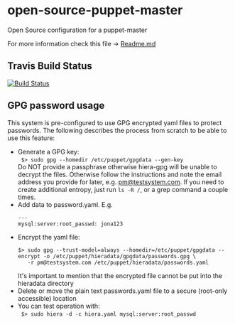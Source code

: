 open-source-puppet-master
=========================

Open Source configuration for a puppet-master

For more information check this file -> [Readme.md](https://github.com/berndmweber/open-source-puppet-master/blob/master/modules/puppet/README.md)

Travis Build Status
-------------------
[![Build Status](https://travis-ci.org/berndmweber/open-source-puppet-master.png?branch=master)](https://travis-ci.org/berndmweber/open-source-puppet-master)

GPG password usage
------------------

This system is pre-configured to use GPG encrypted yaml files to protect passwords.
The following describes the process from scratch to be able to use this feature:

* Generate a GPG key:<br />
  ` $> sudo gpg --homedir /etc/puppet/gpgdata --gen-key`<br />
  Do NOT provide a passphrase otherwise hiera-gpg will be unable to decrypt the files.
  Otherwise follow the instructions and note the email address you provide for later, e.g. pm@testsystem.com. If you need to create additional entropy, just run `ls -R /`, or a grep command a couple times.
* Add data to password.yaml. E.g.<br />
  ```
  ---
  mysql:server:root_passwd: jona123
  
  ```
* Encrypt the yaml file:<br />
  ```
  $> sudo gpg --trust-model=always --homedir=/etc/puppet/gpgdata --encrypt -o /etc/puppet/hieradata/gpgdata/passwords.gpg \
     -r pm@testsystem.com /etc/puppet/hieradata/passwords.yaml
  ```
  It's important to mention that the encrypted file cannot be put into the hieradata directory
* Delete or move the plain text passwords.yaml file to a secure (root-only accessible) location
* You can test operation with:<br />
  ` $> sudo hiera -d -c hiera.yaml mysql:server:root_passwd`
